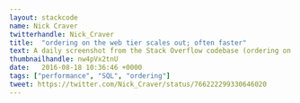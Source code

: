 ```yaml
---
layout: stackcode
name: Nick Craver
twitterhandle: Nick_Craver
title:  "ordering on the web tier scales out; often faster"
text: A daily screenshot from the Stack Overflow codebase (ordering on the web tier scales out; often faster).
thumbnailhandle: nw4pVx2tnU
date:   2016-08-18 10:36:46 +0000
tags: ["performance", "SQL", "ordering"]
tweet: https://twitter.com/Nick_Craver/status/766222299330646020
---
```

